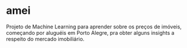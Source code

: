 # amei
Projeto de Machine Learning para aprender sobre os preços de imóveis, começando por aluguéis em Porto Alegre, pra obter alguns insights a respeito do mercado imobiliário.

